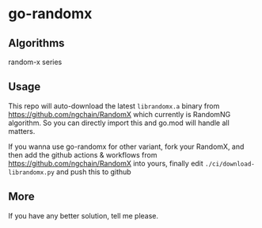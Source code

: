 # go-randomx

## Algorithms

random-x series

## Usage

This repo will auto-download the latest `librandomx.a` binary from https://github.com/ngchain/RandomX which currently is RandomNG algorithm. So you can directly import this and go.mod will handle all matters.

If you wanna use go-randomx for other variant, fork your RandomX, and then add the github actions & workflows from https://github.com/ngchain/RandomX into yours, finally edit `./ci/download-librandomx.py` and push this to github

## More

If you have any better solution, tell me please.
